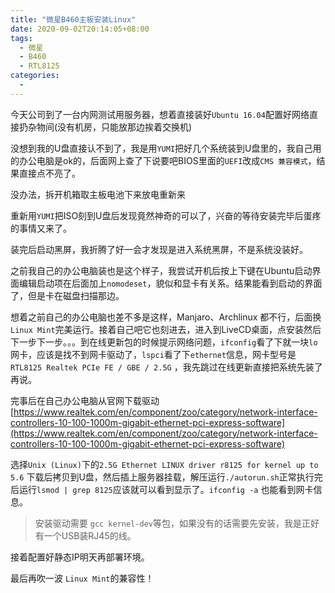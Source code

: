 ```yaml
---
title: "微星B460主板安装Linux"
date: 2020-09-02T20:14:05+08:00
tags: 
  - 微星
  - B460
  - RTL8125
categories:
  -
---
```


今天公司到了一台内网测试用服务器，想着直接装好`Ubuntu 16.04`配置好网络直接扔杂物间(没有机房，只能放那边挨着交换机)

没想到我的U盘直接认不到了，我是用`YUMI`把好几个系统装到U盘里的，我自己用的办公电脑是ok的，后面网上查了下说要吧BIOS里面的`UEFI`改成`CMS 兼容模式`，结果直接点不亮了。

没办法，拆开机箱取主板电池下来放电重新来

重新用`YUMI`把ISO刻到U盘后发现竟然神奇的可以了，兴奋的等待安装完毕后蛋疼的事情又来了。

装完后启动黑屏，我折腾了好一会才发现是进入系统黑屏，不是系统没装好。

之前我自己的办公电脑装也是这个样子，我尝试开机后按上下键在Ubuntu启动界面编辑启动项在后面加上`nomodeset`，貌似和显卡有关系。结果能看到启动的界面了，但是卡在磁盘扫描那边。

想着之前自己的办公电脑也差不多是这样，Manjaro、Archlinux 都不行，后面换`Linux Mint`完美运行。接着自己吧它也刻进去，进入到LiveCD桌面，点安装然后下一步下一步。。。到在线更新包的时候提示网络问题，`ifconfig`看了下就一块`lo`网卡，应该是找不到网卡驱动了，`lspci`看了下`ethernet`信息，网卡型号是`RTL8125 Realtek PCIe FE / GBE / 2.5G` ，我先跳过在线更新直接把系统先装了再说。

完事后在自己办公电脑从官网下载驱动 [https://www.realtek.com/en/component/zoo/category/network-interface-controllers-10-100-1000m-gigabit-ethernet-pci-express-software](https://www.realtek.com/en/component/zoo/category/network-interface-controllers-10-100-1000m-gigabit-ethernet-pci-express-software) 

选择`Unix (Linux)`下的`2.5G Ethernet LINUX driver r8125 for kernel up to 5.6` 下载后拷贝到U盘，然后插上服务器挂载，解压运行`./autorun.sh`正常执行完后运行`lsmod | grep 8125`应该就可以看到显示了。`ifconfig -a` 也能看到网卡信息。

> 安装驱动需要 `gcc kernel-dev`等包，如果没有的话需要先安装，我是正好有一个USB装RJ45的线。

接着配置好静态IP明天再部署环境。

最后再吹一波 `Linux Mint`的兼容性！


